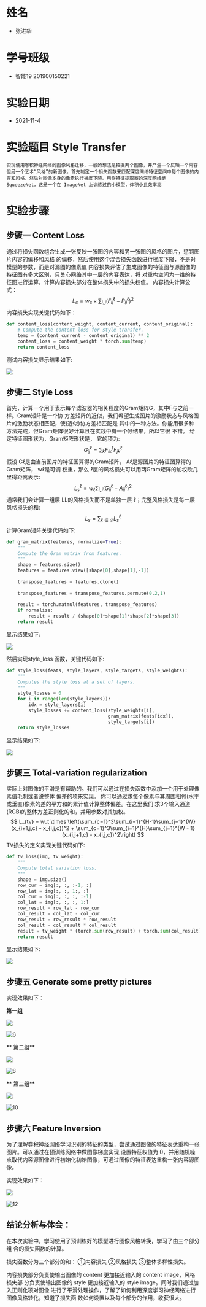 # 姓名
- 张进华

# 学号班级
- 智能19 201900150221

# 实验日期
- 2021-11-4

# 实验题目 Style Transfer
	实现使用卷积神经网络的图像风格迁移，一般的想法是拍摄两个图像，并产生一个反映一个内容但另一个艺术“风格”的新图像。首先制定一个损失函数来匹配深度网络特征空间中每个图像的内容和风格，然后对图像本身的像素执行梯度下降。用作特征提取器的深度网络是 SqueezeNet，这是一个在 ImageNet 上训练过的小模型，体积小且效率高

# 实验步骤

## 步骤一 Content Loss
通过将损失函数组合生成一张反映一张图的内容和另一张图的风格的图片，惩罚图片内容的偏移和风格
的偏移，然后使用这个混合损失函数进行梯度下降，不是对模型的参数，而是对源图的像素值
内容损失评估了生成图像的特征图与源图像的特征图有多大区别，只关心网络其中一层的内容表达，将
对重构空间为一维的特征图进行运算，计算内容损失部分在整体损失中的损失权值。
内容损失计算公式：
$$
L_c = w_c \times \sum_{i,j} (F_{ij}^{\ell} - P_{ij}^{\ell})^2
$$
内容损失实现关键代码如下：

```python
def content_loss(content_weight, content_current, content_original):
	# Compute the content loss for style transfer.   
    temp = (content_current - content_original) ** 2
    content_loss = content_weight * torch.sum(temp)
    return content_loss
```

测试内容损失显示结果如下:

![](D:\DeepLearning\zjh_homework_4\content_loss.png)

## 步骤二 Style Loss

 首先，计算一个用于表示每个滤波器的相关程度的Gram矩阵G，其中F与之前一样。Gram矩阵是一个协 方差矩阵的近似，我们希望生成图片的激励状态与风格图片的激励状态相匹配，使(近似)协方差相匹配是 其中的一种方法。你能用很多种方法完成，但Gram矩阵很好计算且在实践中有一个好结果，所以它很 不错。 给定特征图形状为，Gram矩阵形状是， 它的项为:
$$
G_{ij}^\ell  = \sum_k F^{\ell}_{ik} F^{\ell}_{jk}
$$
假设 Gℓ是由当前图片的特征图算得的Gram矩阵， Aℓ是源图片的特征图算得的Gram矩阵， wℓ是可调 权重，那么 ℓ层的风格损失可以用两Gram矩阵的加权欧几里得距离表示:
$$
L_s^\ell = w_\ell \sum_{i, j} \left(G^\ell_{ij} - A^\ell_{ij}\right)^2
$$
通常我们会计算一组层 LL的风格损失而不是单独一层 ℓ；完整风格损失是每一层风格损失的和:
$$
L_s = \sum_{\ell \in \mathcal{L}} L_s^\ell
$$
计算Gram矩阵关键代码如下:

```python
def gram_matrix(features, normalize=True):
    """
    Compute the Gram matrix from features.
    """
    shape = features.size()
    features = features.view([shape[0],shape[1],-1])
    
    transpose_features = features.clone()
   
    transpose_features = transpose_features.permute(0,2,1)
    
    result = torch.matmul(features, transpose_features)
    if normalize:
        result = result / (shape[0]*shape[1]*shape[2]*shape[3])
    return result
```

显示结果如下:

![](D:\DeepLearning\zjh_homework_4\2.png)

然后实现style_loss 函数，关键代码如下:

```python
def style_loss(feats, style_layers, style_targets, style_weights):
    """
    Computes the style loss at a set of layers.
    """
    style_losses = 0
    for i in range(len(style_layers)):
        idx = style_layers[i]
        style_losses += content_loss(style_weights[i], 
                                     gram_matrix(feats[idx]), 
                                     style_targets[i])
    return style_losses
```
显示结果如下:

![](D:\DeepLearning\zjh_homework_4\3.png)

## 步骤三 Total-variation regularization 

实际上对图像的平滑是有帮助的。我们可以通过在损失函数中添加一个用于处理像素值毛刺或者说整体 偏差的项来实现。 你可以通过求每个像素与其周围相邻(水平或垂直)像素的差的平方和的累计值计算整体偏差。在这里我们 求3个输入通道(RGB)的整体方差正则化的和，并用参数对其加权。
$$
L_{tv} = w_t \times \left(\sum_{c=1}^3\sum_{i=1}^{H-1}\sum_{j=1}^{W} (x_{i+1,j,c} - x_{i,j,c})^2 + \sum_{c=1}^3\sum_{i=1}^{H}\sum_{j=1}^{W - 1} (x_{i,j+1,c} - x_{i,j,c})^2\right)
$$
TV损失的定义实现关键代码如下:

```python
def tv_loss(img, tv_weight):
    """
    Compute total variation loss.
    """
    shape = img.size()
    row_cur = img[:, :, :-1, :]
    row_lat = img[:, :, 1:, :]
    col_cur = img[:, :, :, :-1]
    col_lat = img[:, :, :, 1:]
    row_result = row_lat - row_cur
    col_result = col_lat - col_cur
    row_result = row_result * row_result
    col_result = col_result * col_result    
    result = tv_weight * (torch.sum(row_result) + torch.sum(col_result))
    return result
```

显示结果如下:

![](D:\DeepLearning\zjh_homework_4\4.png)

## 步骤五 Generate some pretty pictures

实现效果如下：

**第一组**

![](D:\DeepLearning\zjh_homework_4\5.png)

![6](D:\DeepLearning\zjh_homework_4\6.png)

** 第二组**

![](D:\DeepLearning\zjh_homework_4\7.png)

![8](D:\DeepLearning\zjh_homework_4\8.png)

** 第三组**

![](D:\DeepLearning\zjh_homework_4\9.png)

![10](D:\DeepLearning\zjh_homework_4\10.png)

## 步骤六 Feature Inversion

为了理解卷积神经网络学习识别的特征的类型，尝试通过图像的特征表达重构一张图片。可以通过在预训练网络中做图像梯度实现,设置特征权值为 0，并用随机噪点取代内容源图像进行初始化初始图像，可通过图像的特征表达重构一张内容源图像。

实现效果如下：

![](D:\DeepLearning\zjh_homework_4\11.png)

![12](D:\DeepLearning\zjh_homework_4\12.png)

## 结论分析与体会：

在本次实验中，学习使用了预训练好的模型进行图像风格转换，学习了由三个部分组 合的损失函数的计算。

损失函数分为三个部分的和： ①内容损失 ②风格损失 ③整体多样性损失。 

内容损失部分负责使输出图像的 content 更加接近输入的 content image，风格损失部 分负责使输出图像的 style 更加接近输入的 style image。同时我们通过加入正则化项对图像 进行了平滑处理操作，了解了如何利用深度学习神经网络进行图像风格转化，知道了损失函 数如何设置以及每个部分的作用，收获很大。